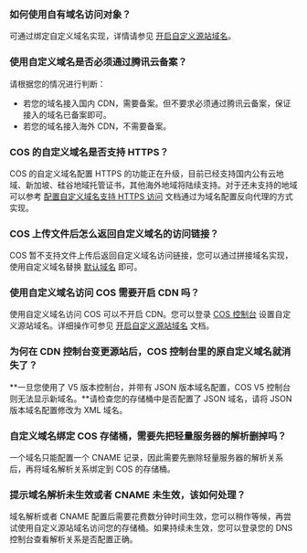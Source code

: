 ### 如何使用自有域名访问对象？

可通过绑定自定义域名实现，详情请参见 [开启自定义源站域名](https://cloud.tencent.com/document/product/436/36638)。

### 使用自定义域名是否必须通过腾讯云备案？

请根据您的情况进行判断：

- 若您的域名接入国内 CDN，需要备案。但不要求必须通过腾讯云备案，保证接入的域名已备案即可。
- 若您的域名接入海外 CDN，不需要备案。

### COS 的自定义域名是否支持 HTTPS？

COS 的自定义域名配置 HTTPS 的功能正在升级，目前已经支持国内公有云地域、新加坡、硅谷地域托管证书，其他海外地域将陆续支持。对于还未支持的地域可以参考 [配置自定义域名支持 HTTPS 访问](https://cloud.tencent.com/document/product/436/11142) 文档通过为域名配置反向代理的方式实现。

### COS 上传文件后怎么返回自定义域名的访问链接？

COS 暂不支持文件上传后返回自定义域名访问链接，您可以通过拼接域名实现，使用自定义域名替换 [默认域名](https://cloud.tencent.com/document/product/436/6224) 即可。

### 使用自定义域名访问 COS 需要开启 CDN 吗？

使用自定义域名访问 COS 可以不开启 CDN。您可以登录 [COS 控制台](https://console.cloud.tencent.com/cos5) 设置自定义源站域名。详细操作可参见 [开启自定义源站域名](https://cloud.tencent.com/document/product/436/36638) 文档。

### 为何在 CDN 控制台变更源站后，COS 控制台里的原自定义域名就消失了？

**一旦您使用了 V5 版本控制台，并带有 JSON 版本域名配置，COS V5 控制台则无法显示新域名。**请检查您的存储桶中是否配置了 JSON 域名，请将 JSON 版本域名配置修改为 XML 域名。

### 自定义域名绑定 COS 存储桶，需要先把轻量服务器的解析删掉吗？

一个域名只能配置一个 CNAME 记录，因此需要先删除轻量服务器的解析关系后，再将域名解析关系绑定到 COS 的存储桶。


### 提示域名解析未生效或者 CNAME 未生效，该如何处理？

域名解析或者 CNAME 配置后需要花费数分钟时间生效，您可以稍作等候，再尝试使用自定义源站域名访问您的存储桶。如果持续未生效，您可以登录您的 DNS 控制台查看解析关系是否配置正确。

